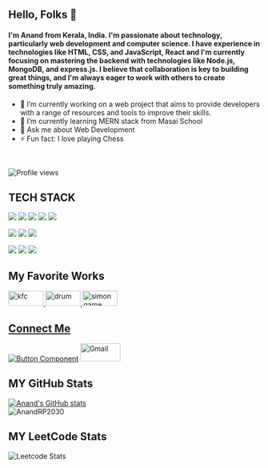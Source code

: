 ## Hello, Folks 👋

#### I'm Anand from Kerala, India. I'm passionate about technology, particularly web development and computer science. I have experience in technologies like HTML, CSS, and JavaScript, React and I'm currently focusing on mastering the backend with technologies like Node.js, MongoDB, and express.js. I believe that collaboration is key to building great things, and I'm always eager to work with others to create something truly amazing.


- 🔭 I’m currently working on a web project that aims to provide developers with a
      range of resources and tools to improve their skills. 
- 🌱 I’m currently learning MERN stack from Masai School 
- 💬 Ask me about Web Development 
- ⚡ Fun fact: I love playing Chess 
<br>


![Profile views](https://gpvc.arturio.dev/AnandRP2030)


## TECH STACK

<img src="https://img.shields.io/badge/HTML5-E34F26?style=for-the-badge&logo=html5&logoColor=white"/> <img src="https://img.shields.io/badge/CSS3-1572B6?style=for-the-badge&logo=css3&logoColor=white"/> <img src="https://img.shields.io/badge/JavaScript-323330?style=for-the-badge&logo=javascript&logoColor=F7DF1E"/> <img src="https://img.shields.io/badge/Bootstrap-563D7C?style=for-the-badge&logo=bootstrap&logoColor=white"/>  <img src="https://img.shields.io/badge/jQuery-0769AD?style=for-the-badge&logo=jquery&logoColor=white"/>


<img src="https://img.shields.io/badge/Node.js-339933?style=for-the-badge&logo=nodedotjs&logoColor=white"/> <img src="https://img.shields.io/badge/Express.js-000000?style=for-the-badge&logo=express&logoColor=white"/>  <img src="https://img.shields.io/badge/java-%23ED8B00.svg?style=for-the-badge&logo=java&logoColor=white"/> 


<img src="https://img.shields.io/badge/npm-CB3837?style=for-the-badge&logo=npm&logoColor=white"/> <img src="https://img.shields.io/badge/GitHub-100000?style=for-the-badge&logo=github&logoColor=white"/>  <img src="https://img.shields.io/badge/GIT-E44C30?style=for-the-badge&logo=git&logoColor=white"/> 


## My Favorite Works

<a href="https://github.com/AnandRP2030/KFC-Clone/"> <img src="https://cdn.freebiesupply.com/logos/large/2x/kfc-kentucky-fried-chicken-logo-svg-vector.svg" alt="kfc" width="70" height="30"> </a> <a href="https://github.com/AnandRP2030/weather-app"> <img src="https://t4.ftcdn.net/jpg/00/61/23/37/360_F_61233762_wdIqYUhZmHnWb2Dpjot2fncib3TulEAX.jpg" width="70" height="30" alt="drum"> </a> <a href="https://anandrp2030.github.io/Simon-Game/"> <img src="https://upload.wikimedia.org/wikipedia/commons/thumb/c/cd/Simon_Electronic_Game.jpg/330px-Simon_Electronic_Game.jpg" alt="simon game" width="70" height="30">




## Connect Me
[![Button Component](https://readme-components.vercel.app/api?component=button&text=Linkedin)](https://www.linkedin.com/in/anandrp2030/) <a href="https://mail.google.com/mail/?view=cm&fs=1&to=anand.rp2030@gmail.com">
  <img src="https://img.shields.io/badge/Gmail-D14836?style=for-the-badge&logo=gmail&logoColor=white" alt="Gmail" height="36" width="80">
</a> 

      
## MY GitHub Stats

     
<!-- github stats and-->  <!-- leet code status  -->
[![Anand's GitHub stats](https://github-readme-stats.vercel.app/api?username=AnandRP2030)](https://github.com/AnandRP2030/github-readme-stats) 
<br/>
<img align="center" src="https://github-readme-streak-stats.herokuapp.com/?user=AnandRP2030&" alt="AnandRP2030" />

  ## MY LeetCode Stats
![Leetcode Stats](https://leetcard.jacoblin.cool/anandrp2000?ext=heatmap&theme=wtf)
      

